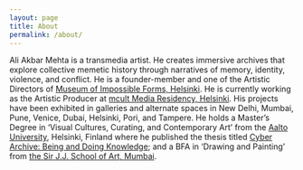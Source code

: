 ```yaml
---
layout: page
title: About
permalink: /about/
---
```

Ali Akbar Mehta is a transmedia artist. He creates immersive archives that explore collective memetic history through narratives of memory, identity, violence, and conflict. He is a founder-member and one of the Artistic Directors of [Museum of Impossible Forms, Helsinki](https://museumofimpossibleforms.org/). He is currently working as the Artistic Producer at [mcult Media Residency, Helsinki](https://www.m-cult.org/). His projects have been exhibited in galleries and alternate spaces in New Delhi, Mumbai, Pune, Venice, Dubai, Helsinki, Pori, and Tampere. He holds a Master’s Degree in ‘Visual Cultures, Curating, and Contemporary Art’ from the [Aalto University](http://vicca.fi/), Helsinki, Finland where he published the thesis titled [Cyber Archive: Being and Doing Knowledge](https://aliakbarmehta.com/content/cyber-archive); and a BFA in ‘Drawing and Painting’ from [the Sir J.J. School of Art, Mumbai](http://www.sirjjschoolofart.in/).
